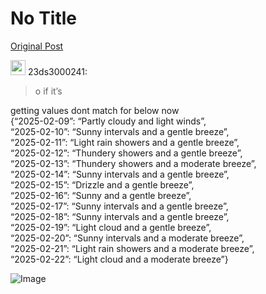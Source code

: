 # No Title

[Original Post](https://discourse.onlinedegree.iitm.ac.in/t/165959/368)

<aside class="quote group-ds-students" data-username="23ds3000241" data-post="361" data-topic="165959">
<div class="title">
<div class="quote-controls"></div>
<img alt="" width="24" height="24" src="https://dub1.discourse-cdn.com/flex013/user_avatar/discourse.onlinedegree.iitm.ac.in/23ds3000241/48/119137_2.png" class="avatar"> 23ds3000241:</div>
<blockquote>
<p>o if it’s</p>
</blockquote>
</aside>
<p>getting values dont match for below now<br>
{“2025-02-09”: “Partly cloudy and light winds”,<br>
“2025-02-10”: “Sunny intervals and a gentle breeze”,<br>
“2025-02-11”: “Light rain showers and a gentle breeze”,<br>
“2025-02-12”: “Thundery showers and a gentle breeze”,<br>
“2025-02-13”: “Thundery showers and a moderate breeze”,<br>
“2025-02-14”: “Sunny intervals and a gentle breeze”,<br>
“2025-02-15”: “Drizzle and a gentle breeze”,<br>
“2025-02-16”: “Sunny and a gentle breeze”,<br>
“2025-02-17”: “Sunny intervals and a gentle breeze”,<br>
“2025-02-18”: “Sunny intervals and a gentle breeze”,<br>
“2025-02-19”: “Light cloud and a gentle breeze”,<br>
“2025-02-20”: “Sunny intervals and a moderate breeze”,<br>
“2025-02-21”: “Light rain showers and a moderate breeze”,<br>
“2025-02-22”: “Light cloud and a moderate breeze”}</p>

![Image](https://dub1.discourse-cdn.com/flex013/user_avatar/discourse.onlinedegree.iitm.ac.in/23ds3000241/48/119137_2.png)